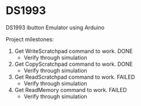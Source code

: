 # DS1993
DS1993 ibutton Emulator using Arduino

Project milestones:
  1. Get WriteScratchpad command to work.           DONE
      - Verify through simulation
  2. Get CopyScratchpad command to work.            DONE
      - Verify through simulation
  3. Get ReadScratchpad command to work.            FAILED
      - Verify through simulation
  4. Get ReadMemory command to work.                FAILED
      - Verify through simulation
